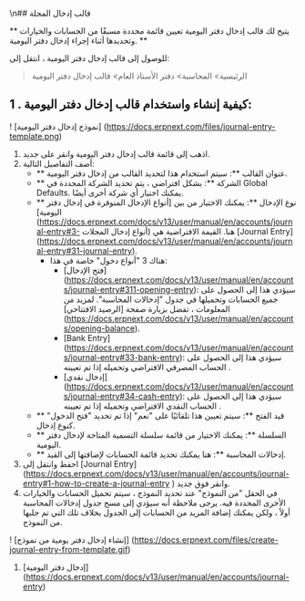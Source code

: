\n## قالب إدخال المجلة

** يتيح لك قالب إدخال دفتر اليومية تعيين قائمة محددة مسبقًا من الحسابات والخيارات وتحديدها أثناء إجراء إدخال دفتر اليومية. **

للوصول إلى قالب إدخال دفتر اليومية ، انتقل إلى:

> الرئيسية> المحاسبة> دفتر الأستاذ العام> قالب إدخال دفتر اليومية

## 1 \. كيفية إنشاء واستخدام قالب إدخال دفتر اليومية:

! [نموذج إدخال دفتر اليومية] (https://docs.erpnext.com/files/journal-entry-template.png)

1. اذهب إلى قائمة قالب إدخال دفتر اليومية وانقر على جديد.
2. أضف التفاصيل التالية:
    * ** عنوان القالب **: سيتم استخدام هذا لتحديد القالب من إدخال دفتر اليومية.
    * ** الشركة **: بشكل افتراضي ، يتم تحديد الشركة المحددة في Global Defaults. يمكنك اختيار أي شركة أخرى أيضًا.
    * ** نوع الإدخال **: يمكنك الاختيار من بين [أنواع الإدخال المتوفرة في إدخال دفتر اليومية] (https://docs.erpnext.com/docs/v13/user/manual/en/accounts/journal-entry#3- أنواع إدخال المجلات) هنا. القيمة الافتراضية هي [Journal Entry] (https://docs.erpnext.com/docs/v13/user/manual/en/accounts/journal-entry#31-journal-entry).
        * هناك 3 "أنواع دخول" خاصة في هذا:
            * [فتح الإدخال] (https://docs.erpnext.com/docs/v13/user/manual/en/accounts/journal-entry#311-opening-entry): سيؤدي هذا إلى الحصول على جميع الحسابات وتحميلها في جدول "إدخالات المحاسبة". لمزيد من المعلومات ، تفضل بزيارة صفحة [الرصيد الافتتاحي] (https://docs.erpnext.com/docs/v13/user/manual/en/accounts/opening-balance).
            * [Bank Entry] (https://docs.erpnext.com/docs/v13/user/manual/en/accounts/journal-entry#33-bank-entry): سيؤدي هذا إلى الحصول على الحساب المصرفي الافتراضي وتحميله إذا تم تعيينه .
            * [إدخال نقدي] (https://docs.erpnext.com/docs/v13/user/manual/en/accounts/journal-entry#34-cash-entry): سيؤدي هذا إلى الحصول على الحساب النقدي الافتراضي وتحميله إذا تم تعيينه .
    * ** قيد الفتح **: سيتم تعيين هذا تلقائيًا على "نعم" إذا تم تحديد "فتح الدخول" كنوع إدخال.
    * ** السلسلة **: يمكنك الاختيار من قائمة سلسلة التسمية المتاحة لإدخال دفتر اليومية.
    * ** إدخالات المحاسبة **: هنا يمكنك تحديد قائمة الحسابات لإضافتها إلى القيد.
3. احفظ وانتقل إلى [Journal Entry] (https://docs.erpnext.com/docs/v13/user/manual/en/accounts/journal-entry#1-how-to-create-a-journal-entry ) وانقر فوق جديد.
4. في الحقل "من النموذج" عند تحديد النموذج ، سيتم تحميل الحسابات والخيارات الأخرى المحددة فيه. يرجى ملاحظة أنه سيؤدي إلى مسح جدول إدخالات المحاسبة أولاً ، ولكن يمكنك إضافة المزيد من الحسابات إلى الجدول بخلاف تلك التي تم جلبها من النموذج.

! [إنشاء إدخال دفتر يومية من نموذج] (https://docs.erpnext.com/files/create-journal-entry-from-template.gif)

1. [إدخال دفتر اليومية] (https://docs.erpnext.com/docs/v13/user/manual/en/accounts/journal-entry)